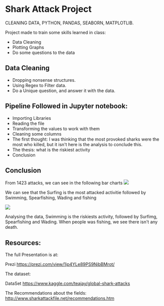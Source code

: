 # Shark Attack Project

CLEANING DATA, PYTHON, PANDAS, SEABORN, MATPLOTLIB.

Project made to train some skills learned in class:

- Data Cleaning
- Plotting Graphs
- Do some questions to the data

## Data Cleaning

- Dropping nonsense structures.
- Using Regex to Filter data.
- Do a Unique question, and answer it with the data.

## Pipeline Followed in Jupyter notebook:

- Importing Libraries
- Reading the file
- Transforming the values to work with them
- Cleaning some columns
- The first thought: I was thinking that the most provoked sharks were the most who killed, but it isn't here is the analysis to conclude this.
- The thesis: what is the riskiest activity 
- Conclusion 

## Conclusion 

From 1423 attacks, we can see in the following bar charts
<img src="https://i.imgur.com/x3PNzUq.png">


We can see that the Surfing is the most attacked activitie followed by Swimming, Spearfishing, Wading and fishing

<img src="https://i.imgur.com/34itpMk.png">

Analysing the data, Swimming is the riskiests activity, followed by Surfimg, Spearfishing and Wading. When people was fishing, we see there isn't any death.

## Resources:


The full Presentation is at:

Prezi <a>https://prezi.com/view/1ip4YLe89PS9NibBMrot/</a>

The dataset:

DataSet <a>https://www.kaggle.com/teajay/global-shark-attacks</a>

The Recommendations about the fields: <a>http://www.sharkattackfile.net/recommendations.htm</a>
